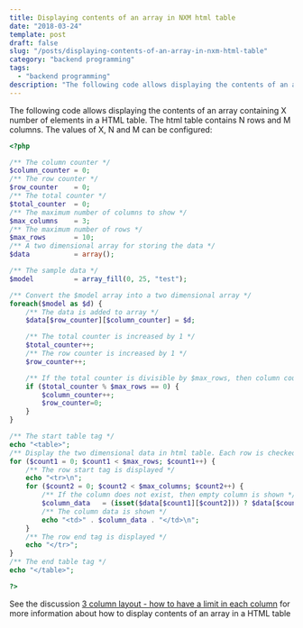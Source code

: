 ```yaml
---
title: Displaying contents of an array in NXM html table
date: "2018-03-24"
template: post
draft: false
slug: "/posts/displaying-contents-of-an-array-in-nxm-html-table"
category: "backend programming"
tags:
  - "backend programming"
description: "The following code allows displaying the contents of an array containing X number of elements in a HTML table. The HTML table contains N rows and M columns. The values of X, N and M can be configured:"
---
```


The following code allows displaying the contents of an array containing X number of elements in a HTML table. The html table contains N rows and M columns. The values of X, N and M can be configured:

```php
<?php

/** The column counter */
$column_counter = 0;
/** The row counter */
$row_counter    = 0;
/** The total counter */
$total_counter  = 0;
/** The maximum number of columns to show */
$max_columns    = 3;
/** The maximum number of rows */
$max_rows       = 10;
/** A two dimensional array for storing the data */
$data           = array();

/** The sample data */
$model          = array_fill(0, 25, "test");

/** Convert the $model array into a two dimensional array */
foreach($model as $d) {
	/** The data is added to array */
	$data[$row_counter][$column_counter] = $d;

	/** The total counter is increased by 1 */
	$total_counter++;
	/** The row counter is increased by 1 */
	$row_counter++;

	/** If the total counter is divisible by $max_rows, then column counter is increased by 1 and row counter is set to 0 */
	if ($total_counter % $max_rows == 0) {
		$column_counter++;
		$row_counter=0;
	}
}

/** The start table tag */
echo "<table>";
/** Display the two dimensional data in html table. Each row is checked */
for ($count1 = 0; $count1 < $max_rows; $count1++) {
	/** The row start tag is displayed */
	echo "<tr>\n";
	for ($count2 = 0; $count2 < $max_columns; $count2++) {
		/** If the column does not exist, then empty column is shown */
		$column_data   = (isset($data[$count1][$count2])) ? $data[$count1][$count2] : " ";
		/** The column data is shown */
		echo "<td>" . $column_data . "</td>\n";
	}
	/** The row end tag is displayed */
	echo "</tr>";
}
/** The end table tag */
echo "</table>";

?>
```

See the discussion [3 column layout - how to have a limit in each column](https://stackoverflow.com/questions/49441466/3-column-layout-how-to-have-a-limit-in-each-column) for more information about how to display contents of an array in a HTML table
